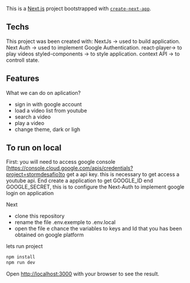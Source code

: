 This is a [Next.js](https://nextjs.org/) project bootstrapped with [`create-next-app`](https://github.com/vercel/next.js/tree/canary/packages/create-next-app).

## Techs
This project was been created with:
NextJs -> used to build application.
Next Auth -> used to implement Google Authentication.
react-player-> to play vídeos
styled-components -> to style application.
context API -> to controll state.

## Features
What we can do on aplication?

* sign in with google account
* load a video list from youtube
* search a video
* play a video
* change theme, dark or ligh


## To run on local


First:
you will need to access google console [https://console.cloud.google.com/apis/credentials?project=stormdesafio]to get a api key. this is necessary to get access a youtube api. End create a application to get GOOGLE_ID end GOOGLE_SECRET, this is to configure the Next-Auth to implement google login on application 

Next
* clone this repository
* rename the file .env.exemple to .env.local
* open the file e chance the variables to keys and Id that you has been obtained on google platform

lets run project

```bash
npm install
npm run dev
```

Open [http://localhost:3000](http://localhost:3000) with your browser to see the result.
